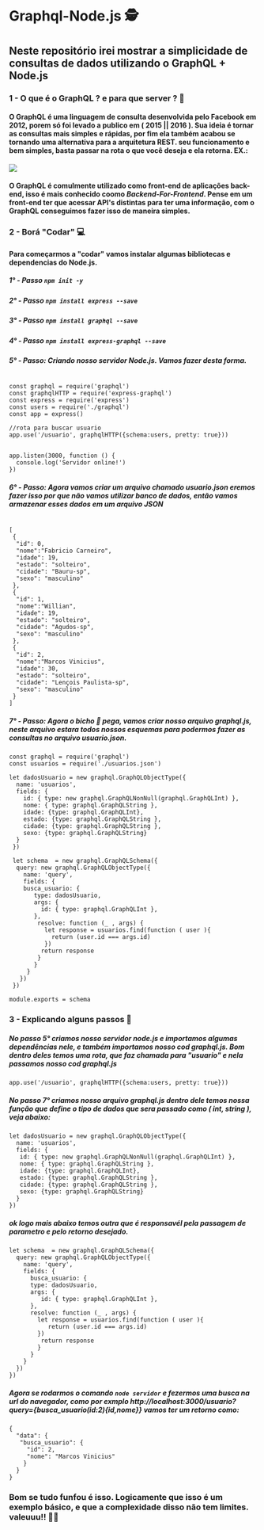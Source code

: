 # Graphql-Node.js 🕵️ 
## Neste repositório irei mostrar a simplicidade de consultas de dados utilizando o GraphQL + Node.js
### 1 - O que é o GraphQL ? e para que server ? 🤷‍
#### O GraphQL é uma linguagem de consulta desenvolvida pelo Facebook em 2012, porem só foi levado a publico em ( 2015 || 2016 ). Sua ideia é tornar as consultas mais simples e rápidas, por fim ela também acabou se tornando uma alternativa para a arquitetura REST. seu funcionamento e bem simples, basta passar na rota o que você deseja e ela retorna. EX.: 
<img src="https://assets.digitalocean.com/ghost/2019/03/graphql-api.gif">

#### O GraphQL é comulmente utilizado como front-end de aplicações back-end, isso é mais conhecido coomo *Backend-For-Frontend*. Pense em um front-end ter que acessar API's distintas para ter uma informação, com o GraphQL conseguimos fazer isso de maneira simples. 

### 2 - Borá "Codar" 💻
#### Para começarmos a "codar" vamos instalar algumas bibliotecas e dependencias do Node.js.
##### 1° - Passo `npm init -y`
##### 2° - Passo `npm install express --save`
##### 3° - Passo `npm install graphql --save`
##### 4° - Passo `npm install express-graphql --save`
##### 5° - Passo: Criando nosso servidor *Node.js*. Vamos fazer desta forma.
```

const graphql = require('graphql')
const graphqlHTTP = require('express-graphql')
const express = require('express')
const users = require('./graphql')
const app = express()

//rota para buscar usuario 
app.use('/usuario', graphqlHTTP({schema:users, pretty: true}))


app.listen(3000, function () {
  console.log('Servidor online!')
})

```

##### 6° - Passo: Agora vamos criar um arquivo chamado *usuario.json* eremos fazer isso por que não vamos utilizar banco de dados, então vamos armazenar esses dados em um arquivo *JSON*
```

[
 {
  "id": 0,
  "nome":"Fabricio Carneiro",
  "idade": 19,
  "estado": "solteiro",
  "cidade": "Bauru-sp",
  "sexo": "masculino"
 },
 {
  "id": 1,
  "nome":"Willian",
  "idade": 19,
  "estado": "solteiro",
  "cidade": "Agudos-sp",
  "sexo": "masculino"
 },
 {
  "id": 2,
  "nome":"Marcos Vinicius",
  "idade": 30,
  "estado": "solteiro",
  "cidade": "Lençois Paulista-sp",
  "sexo": "masculino"
 }
]

```

##### 7° - Passo: Agora o bicho 🐶 pega, vamos criar nosso arquivo *graphql.js*, neste arquivo estara todos nossos esquemas para podermos fazer as consultas no arquivo *usuario.json*. 

```
const graphql = require('graphql')
const usuarios = require('./usuarios.json')

let dadosUsuario = new graphql.GraphQLObjectType({
  name: 'usuarios',
  fields: {
    id: { type: new graphql.GraphQLNonNull(graphql.GraphQLInt) },
    nome: { type: graphql.GraphQLString },
    idade: {type: graphql.GraphQLInt}, 
    estado: {type: graphql.GraphQLString },
    cidade: {type: graphql.GraphQLString },
    sexo: {type: graphql.GraphQLString}
  }
 })
 
 let schema  = new graphql.GraphQLSchema({
  query: new graphql.GraphQLObjectType({
    name: 'query',
    fields: {
    busca_usuario: {
       type: dadosUsuario,
       args: {
         id: { type: graphql.GraphQLInt },
       },
        resolve: function (_ , args) {
          let response = usuarios.find(function ( user ){
            return (user.id === args.id)
          })
         return response
        }
       }
     }
   })
 })
  
module.exports = schema 

```

### 3 - Explicando alguns passos 🏃‍
##### No passo 5° criamos nosso servidor *node.js* e importamos algumas dependências nele, e também importamos nosso cod *graphql.js*. Bom dentro deles temos uma rota, que faz chamada para "usuario" e nela passamos nosso cod *graphql.js* 
`app.use('/usuario', graphqlHTTP({schema:users, pretty: true})) `

##### No passo 7° criamos nosso arquivo *graphql.js* dentro dele temos nossa função que define o tipo de dados que sera passado como ( int, string ), veja abaixo:

```
let dadosUsuario = new graphql.GraphQLObjectType({
  name: 'usuarios',
  fields: {
   id: { type: new graphql.GraphQLNonNull(graphql.GraphQLInt) },
   nome: { type: graphql.GraphQLString },
   idade: {type: graphql.GraphQLInt}, 
   estado: {type: graphql.GraphQLString },
   cidade: {type: graphql.GraphQLString },
   sexo: {type: graphql.GraphQLString}
  }
})
```
##### ok logo mais abaixo temos outra que é responsavél pela passagem de parametro e pelo retorno desejado.
```
let schema  = new graphql.GraphQLSchema({
  query: new graphql.GraphQLObjectType({
    name: 'query',
    fields: {
      busca_usuario: {
      type: dadosUsuario,
      args: {
         id: { type: graphql.GraphQLInt },
      },
      resolve: function (_ , args) {
        let response = usuarios.find(function ( user ){
           return (user.id === args.id)
        })
         return response
        }
      }
    }
  })
})
```
##### Agora se rodarmos o comando `node servidor` e fezermos uma busca na *url* do navegador, como por exmplo **http://localhost:3000/usuario?query={busca_usuario(id:2){id,nome}}** vamos ter um retorno como:
```
{
  "data": {
   "busca_usuario": {
     "id": 2,
     "nome": "Marcos Vinicius"
    }
  }
}
```
### Bom se tudo funfou é isso. Logicamente que isso é um exemplo básico, e que a complexidade disso não tem limites. valeuuu!! 🙋‍🙋‍
